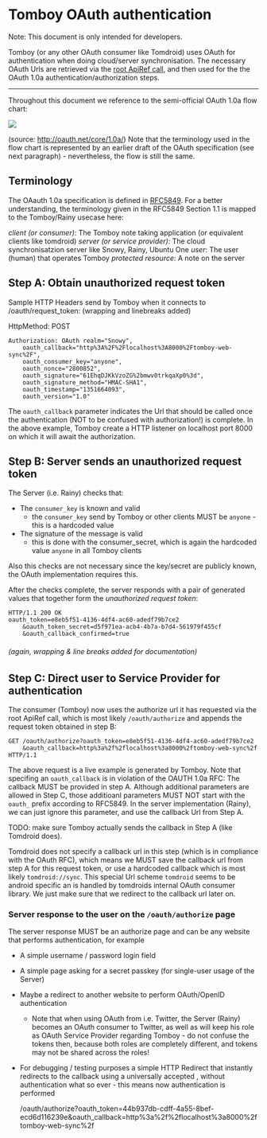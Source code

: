 Tomboy OAuth authentication 
===========================

Note: This document is only intended for developers.

Tomboy (or any other OAuth consumer like Tomdroid) uses OAuth for authentication when doing cloud/server synchronisation. The necessary OAuth Urls are retrieved via the [root ApiRef call][api-root], and then used for the the OAuth 1.0a authentication/authorization steps.

  [api-root]: https://live.gnome.org/Tomboy/Synchronization/REST/1.0#http:.2BAC8ALw-domain.2BAC8-api.2BAC8-1.0

- - -

Throughout this document we reference to the semi-official OAuth 1.0a flow chart:

![][oauth-flow]

(source: <http://oauth.net/core/1.0a/>)
Note that the terminology used in the flow chart is represented by an earlier draft of the OAuth specification (see next paragraph) - nevertheless, the flow is still the same.

Terminology
------------

The OAauth 1.0a specification is defined in [RFC5849][oauth-rfc]. For a better understanding, the terminology given in the RFC5849 Section 1.1 is mapped to the Tomboy/Rainy usecase here:

*client (or consumer)*: The Tomboy note taking application (or equivalent clients like tomdroid)
*server (or service provider)*: The cloud synchronisatzion server like Snowy, Rainy, Ubuntu One
*user*: The user (human) that operates Tomboy
*protected resource*: A note on the server

  [oauth-rfc]: http://tools.ietf.org/html/rfc5849
  [oauth-flow]: http://oauth.net/core/diagram.png


Step A: Obtain unauthorized request token
-----------------------------------------

Sample HTTP Headers send by Tomboy when it connects to /oauth/request_token:
(wrapping and linebreaks added)

HttpMethod: POST

	Authorization: OAuth realm="Snowy",
		oauth_callback="http%3A%2F%2Flocalhost%3A8000%2Ftomboy-web-sync%2F",
		oauth_consumer_key="anyone",
		oauth_nonce="2800852",
		oauth_signature="61EhqDJKkVzoZG%2bmwv0trkqaXp0%3d",
		oauth_signature_method="HMAC-SHA1",
		oauth_timestamp="1351664093",
		oauth_version="1.0"

The `oauth_callback` parameter indicates the Url that should be called once the authentication (NOT to be confused with authorization!) is complete. In the above example, Tomboy create a HTTP listener on localhost port 8000 on which it will await the authorization.


Step B: Server sends an unauthorized request token
--------------------------------------------------

The Server (i.e. Rainy) checks that:

* The `consumer_key` is known and valid
	* the `consumer_key` send by Tomboy or other clients MUST be `anyone` - this is a hardcoded value
* The signature of the message is valid
	* this is done with the consumer_secret, which is again the hardcoded value `anyone` in all Tomboy clients

Also this checks are not necessary since the key/secret are publicly known, the OAuth implementation requires this.

After the checks complete, the server responds with a pair of generated values that together form the *unauthorized request token*:

	HTTP/1.1 200 OK
	oauth_token=e8eb5f51-4136-4df4-ac60-adedf79b7ce2
		&oauth_token_secret=d5f971ea-acb4-4b7a-b7d4-561979f455cf
		&oauth_callback_confirmed=true

###### (again, wrapping & line breaks added for documentation)


Step C: Direct user to Service Provider for authentication
-----------------------------------------------------------

The consumer (Tomboy) now uses the authorize url it has requested via the root ApiRef call, which is most likely `/oauth/authorize` and appends the request token obtained in step B:

	GET /oauth/authorize?oauth_token=e8eb5f51-4136-4df4-ac60-adedf79b7ce2
		&oauth_callback=http%3a%2f%2flocalhost%3a8000%2ftomboy-web-sync%2f HTTP/1.1

The above request is a live example is generated by Tomboy. Note that specifing an `oauth_callback` is in violation of the OAUTH 1.0a RFC: The callback MUST be provided in step A. Although additional parameters are allowed in Step C, those additioanl parameters MUST NOT start with the `oauth_` prefix according to RFC5849. In the server implementation (Rainy), we can just ignore this parameter, and use the callback Url from Step A.

TODO: make sure Tomboy actually sends the callback in Step A (like Tomdroid does).

Tomdroid does not specify a callback url in this step (which is in compliance with the OAuth RFC), which means we MUST save the callback url from step A for this request token, or use a hardcoded callback which is most likely `tomdroid://sync`. This special Url scheme `tomdroid` seems to be android specific an is handled by tomdroids internal OAuth consumer library. We just make sure that we redirect to the callback url later on.

### Server response to the user on the `/oauth/authorize` page

The server response MUST be an authorize page and can be any website that performs authentication, for example

* A simple username / password login field
* A simple page asking for a secret passkey (for single-user usage of the Server)
* Maybe a redirect to another website to perform OAuth/OpenID authentication
	* Note that when using OAuth from i.e. Twitter, the Server (Rainy) becomes an OAuth consumer to Twitter, as well as will keep his role as OAuth Service Provider regarding Tomboy - do not confuse the tokens then, because both roles are completely different, and tokens may not be shared across the roles!
* For debugging / testing purposes a simple HTTP Redirect that instantly redirects to the callback using a universally accepted , without authentication what so ever - this means now authentication is performed



	/oauth/authorize?oauth_token=44b937db-cdff-4a55-8bef-ecd6d116239e&oauth_callback=http%3a%2f%2flocalhost%3a8000%2ftomboy-web-sync%2f

